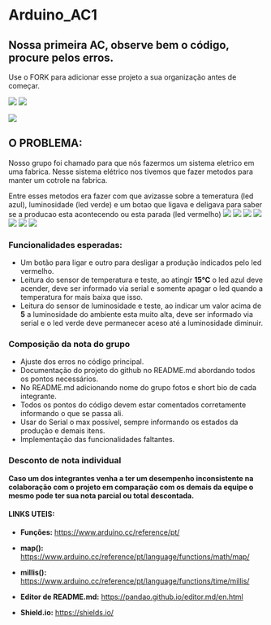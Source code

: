 # Arduino_AC1
## Nossa primeira AC, observe bem o código, procure pelos erros.

Use o FORK para adicionar esse projeto a sua organização antes de começar.

![](https://img.shields.io/github/forks/Leoruiz197/Arduino_AC1)
![](https://img.shields.io/github/stars/Leoruiz197/Arduino_AC1)

![](https://github.com/Bullfrog2RA/Arduino_AC1/blob/main/AC1.png)

## **O PROBLEMA:** 

Nosso grupo foi chamado para que nós fazermos um sistema eletrico em uma fabrica. Nesse sistema elétrico nos tivemos que fazer metodos para manter um cotrole na fabrica.

Entre esses metodos era fazer com que avizasse sobre a temeratura (led azul), luminosidade (led verde) e um botao que ligava e deligava para saber se a producao esta acontecendo ou esta parada (led vermelho)
![](https://github.com/Bullfrog2RA/Arduino_AC1/blob/main/0.png)
![](https://github.com/Bullfrog2RA/Arduino_AC1/blob/main/Leonardo-Buonanno.png)
![](https://github.com/Bullfrog2RA/Arduino_AC1/blob/main/unknown%20(1).png)
![](https://github.com/Bullfrog2RA/Arduino_AC1/blob/main/unknown%20(2).png)
![](https://github.com/Bullfrog2RA/Arduino_AC1/blob/main/unknown%20(3).png)
![](https://github.com/Bullfrog2RA/Arduino_AC1/blob/main/unknown%20(4).png)
![](https://github.com/Bullfrog2RA/Arduino_AC1/blob/main/unknown.png)
### Funcionalidades esperadas:

- Um botão para ligar e outro para desligar a produção indicados pelo led vermelho.
- Leitura do sensor de temperatura e teste, ao atingir **15℃** o led azul deve acender, deve ser informado via serial e somente apagar o led quando a temperatura for mais baixa que isso.
- Leitura do sensor de luminosidade e teste, ao indicar um valor acima de **5** a luminosidade do ambiente esta muito alta, deve ser informado via serial e o led verde deve permanecer aceso até a luminosidade diminuir.

### Composição da nota do grupo
- Ajuste dos erros no código principal.
- Documentação do projeto do github no README.md abordando todos os pontos necessários.
- No README.md adicionando nome do grupo fotos e short bio de cada integrante.
- Todos os pontos do código devem estar comentados corretamente informando o que se passa ali.
- Usar do Serial o max possível, sempre informando os estados da produção e demais itens.
- Implementação das funcionalidades faltantes.

### Desconto de nota individual

**Caso um dos integrantes venha a ter um desempenho inconsistente na colaboração com o projeto em comparação com os demais da equipe o mesmo pode ter sua nota parcial ou total descontada.**

#### LINKS UTEIS:

- **Funções:** https://www.arduino.cc/reference/pt/
- **map():** https://www.arduino.cc/reference/pt/language/functions/math/map/
- **millis():** https://www.arduino.cc/reference/pt/language/functions/time/millis/

- **Editor de README.md:** https://pandao.github.io/editor.md/en.html
- **Shield.io:** https://shields.io/
